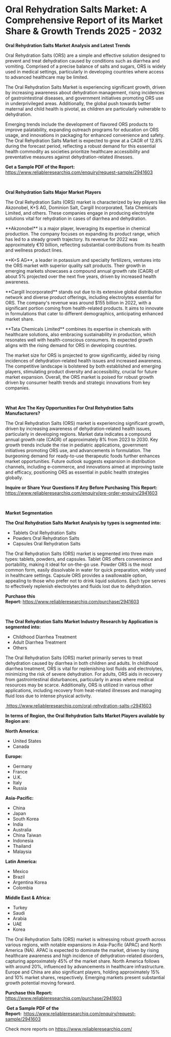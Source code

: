 <p><h1>Oral Rehydration Salts Market: A Comprehensive Report of its Market Share & Growth Trends 2025 - 2032</h1></p><p><strong>Oral Rehydration Salts Market Analysis and Latest Trends</strong></p>
<p><p>Oral Rehydration Salts (ORS) are a simple and effective solution designed to prevent and treat dehydration caused by conditions such as diarrhea and vomiting. Comprised of a precise balance of salts and sugars, ORS is widely used in medical settings, particularly in developing countries where access to advanced healthcare may be limited. </p><p>The Oral Rehydration Salts Market is experiencing significant growth, driven by increasing awareness about dehydration management, rising incidences of gastrointestinal diseases, and government initiatives promoting ORS use in underprivileged areas. Additionally, the global push towards better maternal and child health is pivotal, as children are particularly vulnerable to dehydration. </p><p>Emerging trends include the development of flavored ORS products to improve palatability, expanding outreach programs for education on ORS usage, and innovations in packaging for enhanced convenience and safety. The Oral Rehydration Salts Market is expected to grow at a CAGR of 12.8% during the forecast period, reflecting a robust demand for this essential health commodity as societies prioritize healthcare accessibility and preventative measures against dehydration-related illnesses.</p></p>
<p><strong>Get a Sample PDF of the Report:&nbsp;</strong> <a href="https://www.reliableresearchiq.com/enquiry/request-sample/2941603?utm_campaign=3279&utm_medium=2&utm_source=Github&utm_content=ia&utm_term=15032025&utm_id=oral-rehydration-salts">https://www.reliableresearchiq.com/enquiry/request-sample/2941603</a></p>
<p>&nbsp;</p>
<p><strong>Oral Rehydration Salts Major Market Players</strong></p>
<p><p>The Oral Rehydration Salts (ORS) market is characterized by key players like Akzonobel, K+S AG, Dominion Salt, Cargill Incorporated, Tata Chemicals Limited, and others. These companies engage in producing electrolyte solutions vital for rehydration in cases of diarrhea and dehydration.</p><p>**Akzonobel** is a major player, leveraging its expertise in chemical production. The company focuses on expanding its product range, which has led to a steady growth trajectory. Its revenue for 2022 was approximately €10 billion, reflecting substantial contributions from its health and wellness product lines.</p><p>**K+S AG**, a leader in potassium and specialty fertilizers, ventures into the ORS market with superior quality salt products. Their growth in emerging markets showcases a compound annual growth rate (CAGR) of about 5% projected over the next five years, driven by increased health awareness.</p><p>**Cargill Incorporated** stands out due to its extensive global distribution network and diverse product offerings, including electrolytes essential for ORS. The company's revenue was around $155 billion in 2022, with a significant portion coming from health-related products. It aims to innovate in formulations that cater to different demographics, anticipating enhanced market share.</p><p>**Tata Chemicals Limited** combines its expertise in chemicals with healthcare solutions, also embracing sustainability in production, which resonates well with health-conscious consumers. Its expected growth aligns with the rising demand for ORS in developing countries.</p><p>The market size for ORS is projected to grow significantly, aided by rising incidences of dehydration-related health issues and increased awareness. The competitive landscape is bolstered by both established and emerging players, stimulating product diversity and accessibility, crucial for future market expansion. Overall, the ORS market is poised for robust growth driven by consumer health trends and strategic innovations from key companies.</p></p>
<p>&nbsp;</p>
<p><strong>What Are The Key Opportunities For Oral Rehydration Salts Manufacturers?</strong></p>
<p><p>The Oral Rehydration Salts (ORS) market is experiencing significant growth, driven by increasing awareness of dehydration-related health issues, particularly in developing regions. Market data indicates a compound annual growth rate (CAGR) of approximately 8% from 2023 to 2030. Key growth trends include the rise in pediatric applications, government initiatives promoting ORS use, and advancements in formulation. The burgeoning demand for ready-to-use therapeutic foods further enhances market opportunities. Future outlook suggests expansion in distribution channels, including e-commerce, and innovations aimed at improving taste and efficacy, positioning ORS as essential in public health strategies globally.</p></p>
<p><strong>Inquire or Share Your Questions If Any Before Purchasing This Report:</strong> <a href="https://www.reliableresearchiq.com/enquiry/pre-order-enquiry/2941603?utm_campaign=3279&utm_medium=2&utm_source=Github&utm_content=ia&utm_term=15032025&utm_id=oral-rehydration-salts">https://www.reliableresearchiq.com/enquiry/pre-order-enquiry/2941603</a></p>
<p>&nbsp;</p>
<p><strong>Market Segmentation</strong></p>
<p><strong>The Oral Rehydration Salts Market Analysis by types is segmented into:</strong></p>
<p><ul><li>Tablets Oral Rehydration Salts</li><li>Powders Oral Rehydration Salts</li><li>Capsules Oral Rehydration Salts</li></ul></p>
<p><p>The Oral Rehydration Salts (ORS) market is segmented into three main types: tablets, powders, and capsules. Tablet ORS offers convenience and portability, making it ideal for on-the-go use. Powder ORS is the most common form, easily dissolvable in water for quick preparation, widely used in healthcare settings. Capsule ORS provides a swallowable option, appealing to those who prefer not to drink liquid solutions. Each type serves to effectively replenish electrolytes and fluids lost due to dehydration.</p></p>
<p><strong>Purchase this Report:&nbsp;</strong><a href="https://www.reliableresearchiq.com/purchase/2941603?utm_campaign=3279&utm_medium=2&utm_source=Github&utm_content=ia&utm_term=15032025&utm_id=oral-rehydration-salts">https://www.reliableresearchiq.com/purchase/2941603</a></p>
<p>&nbsp;</p>
<p><strong>The Oral Rehydration Salts Market Industry Research by Application is segmented into:</strong></p>
<p><ul><li>Childhood Diarrhea Treatment</li><li>Adult Diarrhea Treatment</li><li>Others</li></ul></p>
<p><p>The Oral Rehydration Salts (ORS) market primarily serves to treat dehydration caused by diarrhea in both children and adults. In childhood diarrhea treatment, ORS is vital for replenishing lost fluids and electrolytes, minimizing the risk of severe dehydration. For adults, ORS aids in recovery from gastrointestinal disturbances, particularly in areas where medical resources may be scarce. Additionally, ORS is utilized in various other applications, including recovery from heat-related illnesses and managing fluid loss due to intense physical activity.</p></p>
<p><a href="https://www.reliableresearchiq.com/oral-rehydration-salts-r2941603?utm_campaign=3279&utm_medium=2&utm_source=Github&utm_content=ia&utm_term=15032025&utm_id=oral-rehydration-salts">&nbsp;https://www.reliableresearchiq.com/oral-rehydration-salts-r2941603</a></p>
<p><strong>In terms of Region, the Oral Rehydration Salts Market Players available by Region are:</strong></p>
<p>
    <p> <strong> North America: </strong>
        <ul>
            <li>United States</li>
            <li>Canada</li>
        </ul>
        </p> 
    <p> <strong> Europe: </strong>
        <ul>
            <li>Germany</li>
            <li>France</li>
            <li>U.K.</li>
            <li>Italy</li>
            <li>Russia</li>
        </ul>
        </p> 
    <p> <strong> Asia-Pacific: </strong>
        <ul>
            <li>China</li>
            <li>Japan</li>
            <li>South Korea</li>
            <li>India</li>
            <li>Australia</li>
            <li>China Taiwan</li>
            <li>Indonesia</li>
            <li>Thailand</li>
            <li>Malaysia</li>
        </ul>
        </p> 
    <p> <strong> Latin America: </strong>
        <ul>
            <li>Mexico</li>
            <li>Brazil</li>
            <li>Argentina Korea</li>
            <li>Colombia</li>
        </ul>
        </p> 
    <p> <strong> Middle East & Africa: </strong>
        <ul>
            <li>Turkey</li>
            <li>Saudi</li>
            <li>Arabia</li>
            <li>UAE</li>
            <li>Korea</li>
        </ul>
    </p>
    </p>
<p><p>The Oral Rehydration Salts (ORS) market is witnessing robust growth across various regions, with notable expansions in Asia-Pacific (APAC) and North America (NA). APAC is expected to dominate the market, driven by rising healthcare awareness and high incidence of dehydration-related disorders, capturing approximately 45% of the market share. North America follows with around 20%, influenced by advancements in healthcare infrastructure. Europe and China are also significant players, holding approximately 15% and 10% market shares, respectively. Emerging markets present substantial growth potential moving forward.</p></p>
<p><strong>Purchase this Report: </strong><a href="https://www.reliableresearchiq.com/purchase/2941603?utm_campaign=3279&utm_medium=2&utm_source=Github&utm_content=ia&utm_term=15032025&utm_id=oral-rehydration-salts">https://www.reliableresearchiq.com/purchase/2941603</a></p>
<p>&nbsp;<strong>Get a Sample PDF of the Report:&nbsp;&nbsp;</strong><a href="https://www.reliableresearchiq.com/enquiry/request-sample/2941603?utm_campaign=3279&utm_medium=2&utm_source=Github&utm_content=ia&utm_term=15032025&utm_id=oral-rehydration-salts">https://www.reliableresearchiq.com/enquiry/request-sample/2941603</a></p>
<p><strong></strong></p>
<p>Check more reports on <a href="https://www.reliableresearchiq.com/?utm_campaign=3279&utm_medium=2&utm_source=Github&utm_content=ia&utm_term=15032025&utm_id=oral-rehydration-salts">https://www.reliableresearchiq.com/</a></p>